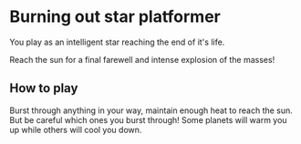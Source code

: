 # Burning out star platformer

You play as an intelligent star reaching the end of it's life.

Reach the sun for a final farewell and intense explosion of the masses!

## How to play
Burst through anything in your way, maintain enough heat to reach the sun.
But be careful which ones you burst through! Some planets will warm you up while others will cool you down.
